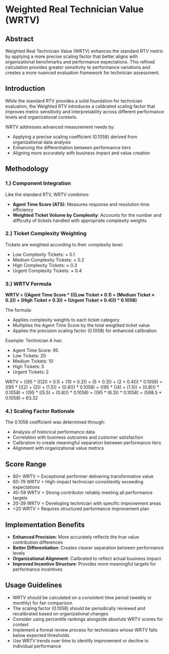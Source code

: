 # Weighted Real Technician Value (WRTV)

## Abstract
Weighted Real Technician Value (WRTV) enhances the standard RTV metric by applying a more precise scaling factor that better aligns with organizational benchmarks and performance expectations. This refined calculation provides greater sensitivity to performance variations and creates a more nuanced evaluation framework for technician assessment.

## Introduction
While the standard RTV provides a solid foundation for technician evaluation, the Weighted RTV introduces a calibrated scaling factor that improves metric sensitivity and interpretability across different performance levels and organizational contexts.

WRTV addresses advanced measurement needs by:
* Applying a precise scaling coefficient (0.1058) derived from organizational data analysis
* Enhancing the differentiation between performance tiers
* Aligning more accurately with business impact and value creation

## Methodology

### 1.) Component Integration
Like the standard RTV, WRTV combines:
* **Agent Time Score (ATS)**: Measures response and resolution time efficiency
* **Weighted Ticket Volume by Complexity**: Accounts for the number and difficulty of tickets handled with appropriate complexity weights

### 2.) Ticket Complexity Weighting
Tickets are weighted according to their complexity level:
* Low Complexity Tickets: × 0.1
* Medium Complexity Tickets: × 0.2
* High Complexity Tickets: × 0.3
* Urgent Complexity Tickets: × 0.4

### 3.) WRTV Formula
**WRTV = ((Agent Time Score * (((Low Ticket × 0.1) + (Medium Ticket × 0.2)) + (High Ticket × 0.3)) + (Urgent Ticket × 0.4))) * 0.1058)**

The formula:
- Applies complexity weights to each ticket category
- Multiplies the Agent Time Score by the total weighted ticket value
- Applies the precision scaling factor (0.1058) for enhanced calibration

Example:
Technician A has:
- Agent Time Score: 95
- Low Tickets: 20
- Medium Tickets: 10
- High Tickets: 5
- Urgent Tickets: 2

WRTV = ((95 * (((20 × 0.1) + (10 × 0.2)) + (5 × 0.3)) + (2 × 0.4))) * 0.1058)
     = ((95 * (((2) + (2)) + (1.5)) + (0.8))) * 0.1058)
     = ((95 * ((4) + (1.5)) + (0.8))) * 0.1058)
     = ((95 * ((5.5) + (0.8))) * 0.1058)
     = ((95 * (6.3)) * 0.1058)
     = (598.5 * 0.1058)
     = 63.32

### 4.) Scaling Factor Rationale
The 0.1058 coefficient was determined through:
- Analysis of historical performance data
- Correlation with business outcomes and customer satisfaction
- Calibration to create meaningful separation between performance tiers
- Alignment with organizational value metrics

## Score Range
* 80+ WRTV = Exceptional performer delivering transformative value
* 60-79 WRTV = High-impact technician consistently exceeding expectations
* 40-59 WRTV = Strong contributor reliably meeting all performance targets
* 20-39 WRTV = Developing technician with specific improvement areas
* <20 WRTV = Requires structured performance improvement plan

## Implementation Benefits
* **Enhanced Precision**: More accurately reflects the true value contribution differences
* **Better Differentiation**: Creates clearer separation between performance levels
* **Organizational Alignment**: Calibrated to reflect actual business impact
* **Improved Incentive Structure**: Provides more meaningful targets for performance incentives

## Usage Guidelines
* WRTV should be calculated on a consistent time period (weekly or monthly) for fair comparison
* The scaling factor (0.1058) should be periodically reviewed and recalibrated based on organizational changes
* Consider using percentile rankings alongside absolute WRTV scores for context
* Implement a formal review process for technicians whose WRTV falls below expected thresholds
* Use WRTV trends over time to identify improvement or decline in individual performance
